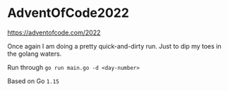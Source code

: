 # AdventOfCode2022

https://adventofcode.com/2022

Once again I am doing a pretty quick-and-dirty run. Just to dip my toes in the golang waters.

Run through `go run main.go -d <day-number>`

Based on Go `1.15`
